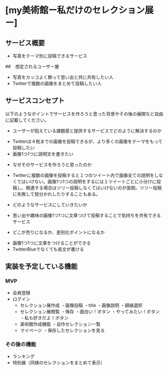 # [my美術館ー私だけのセレクション展ー]

## サービス概要
- 写真をテーマ別に投稿できるサービス

##　想定されるユーザー層
- 写真をカッコよく飾って思い出と共に共有したい人
- Twitterで複数の画像をまとめて投稿したい人

## サービスコンセプト
以下のようなポイントでサービスを作ろうと思った背景やその後の展開など自由に記載してください。
* ユーザーが抱えている課題感と提供するサービスでどのように解決するのか
- Twitterは４枚までの画像を投稿できるが、より多くの画像をテーマをもって投稿したい
- 画像1つ1つに説明文を書きたい

* なぜそのサービスを作ろうと思ったのか
- Twitterに複数の画像を投稿すると１つのツイート内で画像全ての説明をしなくてはいけない。画像1つ1つの説明をするには１ツイートごとに小分けに投稿し、関連する場合はツリー投稿しなくてはいけないのが面倒。ツリー投稿に失敗して枝分かれしたりすることもある。

* どのようなサービスにしていきたいか
- 思い出や趣味の画像1つ1つに文章つけて投稿することで気持ちを共有できるサービス

* どこが売りになるか、差別化ポイントになるか
- 画像1つ1つに文章をつけることができる
- TwitterBlueでなくても長文が書ける

## 実装を予定している機能
### MVP
- 会員登録
- ログイン
  - セレクション展作成
    ・画像投稿
    ・title
    ・画像説明
    ・額縁選択
  - セレクション展閲覧
    ・保存
    ・面白い！ボタン
    ・やってみたい！ボタン
    ・私も好きだよ！ボタン
  - 美術館作成機能
    ・自作セレクション一覧
  - マイページ
    ・保存したセレクションを見る

### その後の機能
- ランキング
- 特別展（同様のセレクションをまとめて表示）
